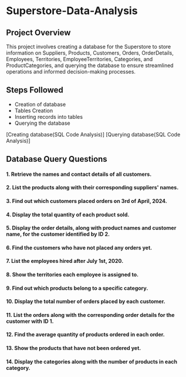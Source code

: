 # Superstore-Data-Analysis

## Project Overview
This project involves creating a database for the Superstore to store information on Suppliers, Products, Customers, Orders, OrderDetails, Employees, Territories, EmployeeTerritories, Categories, and ProductCategories, and querying the database to ensure streamlined operations and informed decision-making processes.

## Steps Followed
- Creation of database
- Tables Creation
- Inserting records into tables
- Querying the database

[Creating database(SQL Code Analysis)]
[Querying database(SQL Code Analysis)]

## Database Query Questions

 #### 1. Retrieve the names and contact details of all customers.
 
 #### 2. List the products along with their corresponding suppliers' names.
 
 #### 3. Find out which customers placed orders on 3rd of April, 2024.
 
 #### 4. Display the total quantity of each product sold.
 
 #### 5. Display the order details, along with product names and customer name, for the customer identified by ID 2.
 
 #### 6. Find the customers who have not placed any orders yet.
 
 #### 7. List the employees hired after July 1st, 2020.
 
 #### 8. Show the territories each employee is assigned to.
 
 #### 9. Find out which products belong to a specific category.
 
 #### 10. Display the total number of orders placed by each customer.
 
 #### 11. List the orders along with the corresponding order details for the customer with ID 1.
 
 #### 12. Find the average quantity of products ordered in each order.
 
 #### 13. Show the products that have not been ordered yet.
 
 #### 14. Display the categories along with the number of products in each category.
